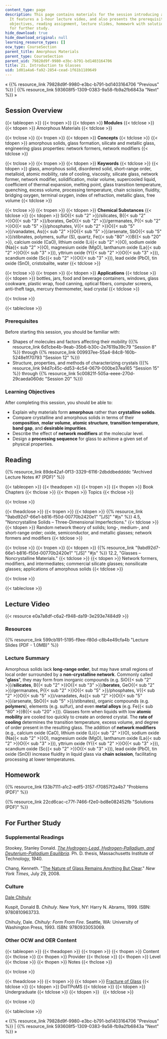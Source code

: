 ```yaml
---
content_type: page
description: This page contains materials for the session introducing amorphous materials.
  It features a 1-hour lecture video, and also presents the prerequisites, learning
  objectives, reading assignment, lecture slides, homework with solutions, and resources
  for further study.
hide_download: true
hide_download_original: null
learning_resource_types: []
ocw_type: CourseSection
parent_title: Amorphous Materials
parent_type: CourseSection
parent_uid: 79828d9f-9980-e3bc-b791-bd1403164706
title: 21. Introduction to Glasses
uid: 1d01a4a6-fa92-2854-cead-1f61b1189649
---
```


« {{% resource_link 79828d9f-9980-e3bc-b791-bd1403164706 "Previous" %}} | {{% resource_link 593608f5-1309-0383-9a58-fb9a2fb6843a "Next" %}} »

Session Overview
----------------

{{< tableopen >}}
{{< tropen >}}
{{< tdopen >}}
**Modules**
{{< tdclose >}}
{{< tdopen >}}
Amorphous Materials
{{< tdclose >}}

{{< trclose >}}
{{< tropen >}}
{{< tdopen >}}
**Concepts**
{{< tdclose >}}
{{< tdopen >}}
amorphous solids, glass formation, silicate and metallic glass, engineering glass properties: network formers, network modifiers
{{< tdclose >}}

{{< trclose >}}
{{< tropen >}}
{{< tdopen >}}
**Keywords**
{{< tdclose >}}
{{< tdopen >}}
glass, amorphous solid, disordered solid, short-range order, metalloid, atomic mobility, rate of cooling, viscosity, silicate glass, network former, network modifier, solidification, molar volume, supercooled liquid, coefficient of thermal expansion, melting point, glass transition temperature, quenching, excess volume, processing temperature, chain scission, fluidity, bridging oxygen, terminal oxygen, index of refraction, metallic glass, free volume
{{< tdclose >}}

{{< trclose >}}
{{< tropen >}}
{{< tdopen >}}
**Chemical Substances**
{{< tdclose >}}
{{< tdopen >}}
SiO{{< sub "2" >}}/silicates, B{{< sub "2" >}}O{{< sub "3" >}}/borates, GeO{{< sub "2" >}}/germanates, P{{< sub "2" >}}O{{< sub "5" >}}/phosphates, V{{< sub "2" >}}O{{< sub "5" >}}/vanadates, As{{< sub "2" >}}O{{< sub "5" >}}/arsenate, SbO{{< sub "5" >}}/stibnates, polymers, sulfur (S), quartz, Fe{{< sub "80" >}}B{{< sub "20" >}}, calcium oxide (CaO), lithium oxide (Li{{< sub "2" >}}O), sodium oxide (Na{{< sub "2" >}}O), magnesium oxide (MgO), lanthanum oxide (La{{< sub "2" >}}O{{< sub "3" >}}), yttrium oxide (Y{{< sub "2" >}}O{{< sub "3" >}}), scandium oxide (Sc{{< sub "2" >}}O{{< sub "3" >}}), lead oxide (PbO), tin oxide (SnO), cristobalite, water
{{< tdclose >}}

{{< trclose >}}
{{< tropen >}}
{{< tdopen >}}
**Applications**
{{< tdclose >}}
{{< tdopen >}}
bottles, jars, food and beverage containers, windows, glass cookware, plastic wrap, food canning, optical fibers, computer screens, anti-theft tags, mercury thermometer, lead crystal
{{< tdclose >}}

{{< trclose >}}

{{< tableclose >}}

### Prerequisites

Before starting this session, you should be familiar with:

*   Shapes of molecules and factors affecting their mobility ({{% resource_link 6d1cbe4b-9eab-35b6-b30c-2e7619a39c79 "Session 8" %}} through {{% resource_link 009937ee-55a4-84c8-160b-5248e1f70793 "Session 12" %}})
*   Structure, properties, and methods of characterizing crystals ({{% resource_link 94d7c45c-dd53-4c54-0679-000be37ea165 "Session 15" %}} through {{% resource_link 5c00821f-505a-eeee-270d-29caeda060dc "Session 20" %}})

### Learning Objectives

After completing this session, you should be able to:

*   Explain why materials form **amorphous** rather than **crystalline solids**.
*   Compare crystalline and amorphous solids in terms of their **composition**, **molar volume**, **atomic structure**, **transition temperature**, **band gap**, and **desirable impurities**.
*   Describe the effect of **network modifiers** at the molecular level.
*   Design a **processing sequence** for glass to achieve a given set of physical properties.

Reading
-------

{{% resource_link 89de42af-0f13-3329-6116-2dbddbeddddc "Archived Lecture Notes #7 (PDF)" %}}

{{< tableopen >}}
{{< theadopen >}}
{{< tropen >}}
{{< thopen >}}
Book Chapters
{{< thclose >}}
{{< thopen >}}
Topics
{{< thclose >}}

{{< trclose >}}

{{< theadclose >}}
{{< tropen >}}
{{< tdopen >}}
{{% resource_link "9abd92d7-66e1-b816-f50d-00770b2420e1" "\[JS\]" "#js" %}} 4.5, "Noncrystalline Solids – Three-Dimensional Imperfections."
{{< tdclose >}}
{{< tdopen >}}
Random network theory of solids; long-, medium-, and short-range order; oxide, semiconductor, and metallic glasses; network formers and modifiers
{{< tdclose >}}

{{< trclose >}}
{{< tropen >}}
{{< tdopen >}}
{{% resource_link "9abd92d7-66e1-b816-f50d-00770b2420e1" "\[JS\]" "#js" %}} 12.2, "Glasses – Noncrystalline Materials."
{{< tdclose >}}
{{< tdopen >}}
Network formers, modifiers, and intermediates; commercial silicate glasses; nonsilicate glasses; applications of amorphous solids
{{< tdclose >}}

{{< trclose >}}

{{< tableclose >}}

Lecture Video
-------------

{{< resource e0a7a8df-c6a2-f948-da19-3e293e7484d9 >}}

### Resources

{{% resource_link 599cb191-5195-f9ee-f80d-c8b4e49cfa4b "Lecture Slides (PDF - 1.0MB)" %}}

### Lecture Summary

Amorphous solids lack **long-range order**, but may have small regions of local order surrounded by a **non-crystalline network**. Commonly called "**glass**", they may form from inorganic compounds (e.g. SiO{{< sub "2" >}}/**silicates**, B{{< sub "2" >}}O{{< sub "3" >}}/**borates**, GeO{{< sub "2" >}}/germanates, P{{< sub "2" >}}O{{< sub "5" >}}/phosphates, V{{< sub "2" >}}O{{< sub "5" >}}/vanadates, As{{< sub "2" >}}O{{< sub "5" >}}/arsenate, SbO{{< sub "5" >}}/stibnates), organic compounds (e.g. **polymers**), elements (e.g. sulfur), and even **metal alloys** (e.g. Fe{{< sub "80" >}}B{{< sub "20" >}}). Glasses form when liquids with low **atomic mobility** are cooled too quickly to create an ordered crystal. The **rate of cooling** determines the transition temperature, excess volume, and degree of order present in the resulting glass. The addition of **network modifiers** (e.g., calcium oxide (CaO), lithium oxide (Li{{< sub "2" >}}O), sodium oxide (Na{{< sub "2" >}}O), magnesium oxide (MgO), lanthanum oxide (La{{< sub "2" >}}O{{< sub "3" >}}), yttrium oxide (Y{{< sub "2" >}}O{{< sub "3" >}}), scandium oxide (Sc{{< sub "2" >}}O{{< sub "3" >}}), lead oxide (PbO), tin oxide (SnO)) increase fluidity in liquid glass via **chain scission**, facilitating processing at lower temperatures.

Homework
--------

{{% resource_link f33b7111-a1c2-edf5-3157-f70857f2a4b7 "Problems (PDF)" %}}

{{% resource_link 22cd6cac-c77f-7466-f2e0-bd8e082452fb "Solutions (PDF)" %}}

For Further Study
-----------------

### Supplemental Readings

Stookey, Stanley Donald. [_The Hydrogen-Lead, Hydrogen-Palladium, and Deuterium-Palladium Equilibria_](http://dspace.mit.edu/handle/1721.1/11176). Ph. D. thesis, Massachusetts Institute of Technology, 1940.

Chang, Kenneth. "[The Nature of Glass Remains Anything But Clear](http://www.nytimes.com/2008/07/29/science/29glass.html)." _New York Times_, July 29, 2008.

### Culture

[Dale Chihuly](http://en.wikipedia.org/wiki/Chihuly)

Kuspit, Donald B. _Chihuly_. New York, NY: Harry N. Abrams, 1999. ISBN: 9780810963733.

Chihuly, Dale. _Chihuly: Form From Fire_. Seattle, WA: University of Washington Press, 1993. ISBN: 9780933053069.

### Other OCW and OER Content

{{< tableopen >}}
{{< theadopen >}}
{{< tropen >}}
{{< thopen >}}
Content
{{< thclose >}}
{{< thopen >}}
Provider
{{< thclose >}}
{{< thopen >}}
Level
{{< thclose >}}
{{< thopen >}}
Notes
{{< thclose >}}

{{< trclose >}}

{{< theadclose >}}
{{< tropen >}}
{{< tdopen >}}
[Fracture of Glass](http://www.doitpoms.ac.uk/tlplib/BD5/index.php)
{{< tdclose >}}
{{< tdopen >}}
DoITPoMS
{{< tdclose >}}
{{< tdopen >}}
Undergraduate
{{< tdclose >}}
{{< tdopen >}}
 
{{< tdclose >}}

{{< trclose >}}

{{< tableclose >}}

« {{% resource_link 79828d9f-9980-e3bc-b791-bd1403164706 "Previous" %}} | {{% resource_link 593608f5-1309-0383-9a58-fb9a2fb6843a "Next" %}} »